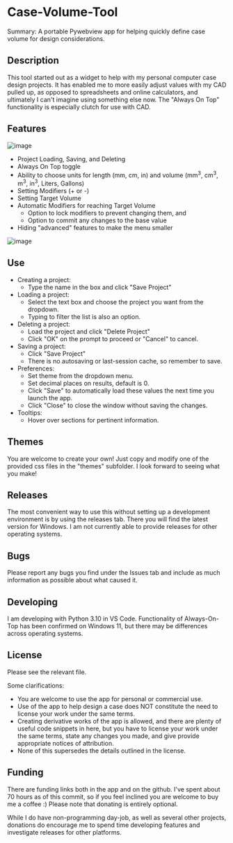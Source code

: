# Case-Volume-Tool
Summary:
A portable Pywebview app for helping quickly define case volume for design considerations. 

## Description
This tool started out as a widget to help with my personal computer case design projects. It has enabled me to more easily adjust values with my CAD pulled up, as opposed to spreadsheets and online calculators, and ultimately I can't imagine using something else now. The "Always On Top" functionality is especially clutch for use with CAD. 

## Features
![image](https://github.com/idleDevel/Case-Volume-Tool/assets/20792330/0ffa7734-b24d-4c45-96b7-f94c4c6211fb)

- Project Loading, Saving, and Deleting
- Always On Top toggle
- Ability to choose units for length (mm, cm, in) and volume (mm<sup>3</sup>, cm<sup>3</sup>, m<sup>3</sup>, in<sup>3</sup>, Liters, Gallons)
- Setting Modifiers (+ or -)
- Setting Target Volume
- Automatic Modifiers for reaching Target Volume
  - Option to lock modifiers to prevent changing them, and
  - Option to commit any changes to the base value
-  Hiding "advanced" features to make the menu smaller 

![image](https://github.com/idleDevel/Case-Volume-Tool/assets/20792330/caa6bc2e-e870-45d3-bfe9-e1529709549d)

## Use
- Creating a project:
  - Type the name in the box and click "Save Project"
- Loading a project:
  - Select the text box and choose the project you want from the dropdown. 
  - Typing to filter the list is also an option.
- Deleting a project:
  - Load the project and click "Delete Project"
  - Click "OK" on the prompt to proceed or "Cancel" to cancel.
- Saving a project:
  - Click "Save Project"
  - There is no autosaving or last-session cache, so remember to save. 
- Preferences:
  - Set theme from the dropdown menu.
  - Set decimal places on results, default is 0.
  - Click "Save" to automatically load these values the next time you launch the app.
  - Click "Close" to close the window without saving the changes. 
- Tooltips:
  - Hover over sections for pertinent information. 

## Themes
You are welcome to create your own! Just copy and modify one of the provided css files in the "themes" subfolder. I look forward to seeing what you make!

## Releases
The most convenient way to use this without setting up a development environment is by using the releases tab. There you will find the latest version for Windows. I am not currently able to provide releases for other operating systems.

## Bugs
Please report any bugs you find under the Issues tab and include as much information as possible about what caused it. 

## Developing 
I am developing with Python 3.10 in VS Code.  Functionality of Always-On-Top has been confirmed on Windows 11, but there may be differences across operating systems. 

## License
Please see the relevant file. 

Some clarifications: 
- You are welcome to use the app for personal or commercial use. 
- Use of the app to help design a case does NOT constitute the need to license your work under the same terms. 
- Creating derivative works of the app is allowed, and there are plenty of useful code snippets in here, but you have to license your work under the same terms, state any changes you made, and give provide appropriate notices of attribution. 
- None of this supersedes the details outlined in the license. 

## Funding
There are funding links both in the app and on the github. I've spent about 70 hours as of this commit, so if you feel inclined you are welcome to buy me a coffee :) Please note that donating is entirely optional. 

While I do have non-programming day-job, as well as several other projects, donations do encourage me to spend time developing features and investigate releases for other platforms. 
